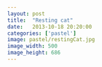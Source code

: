 ```yaml
---
layout: post
title:  "Resting cat"
date:   2013-10-18 20:20:00
categories: ['pastel']
image: pastel/restingCat.jpg
image_width: 500
image_height: 686
---
```


